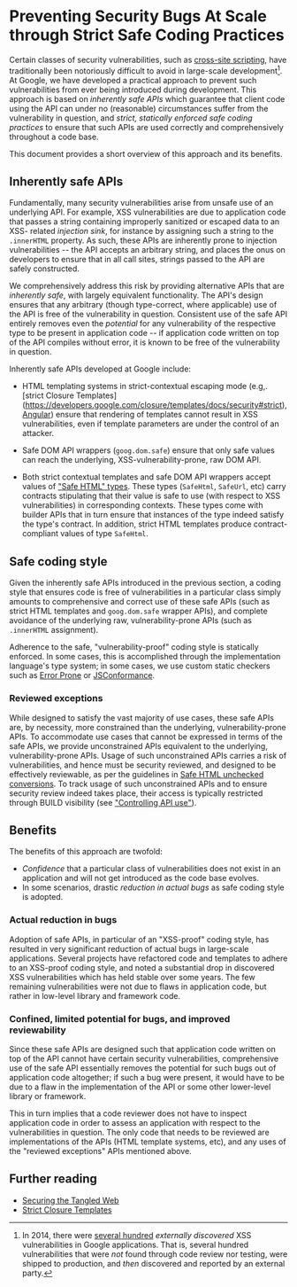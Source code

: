 # Preventing Security Bugs At Scale through Strict Safe Coding Practices


Certain classes of security vulnerabilities, such as [cross-site scripting](http://www.google.com/about/appsecurity/learning/xss/),
have traditionally been notoriously difficult to avoid in large-scale
development[^1]. At Google, we have developed a practical approach to prevent
such vulnerabilities from ever being introduced during development.  This
approach is based on *inherently safe APIs* which guarantee that client code
using the API can under no (reasonable) circumstances suffer from the
vulnerability in question, and *strict, statically enforced safe coding
practices* to ensure that such APIs are used correctly and comprehensively
throughout a code base.

This document provides a short overview of this approach and its benefits.



[^1]:
    In 2014, there were [several hundred][bug stats]
    *externally discovered* XSS vulnerabilities in Google applications. That
    is, several hundred vulnerabilities that were *not* found through code
    review nor testing, were shipped to production, and *then* discovered and
    reported by an external party.


## Inherently safe APIs

Fundamentally, many security vulnerabilities arise from unsafe use of an
underlying API. For example, XSS vulnerabilities are due to application code
that passes a string containing improperly sanitized or escaped data to an XSS-
related *injection sink*, for instance by assigning such a string to the
`.innerHTML` property. As such, these APIs are inherently prone to injection
vulnerabilities -- the API accepts an arbitrary string, and places the onus on
developers to ensure that in all call sites, strings passed to the API are
safely constructed.

We comprehensively address this risk by providing alternative APIs that are
*inherently safe*, with largely equivalent functionality. The API's design
ensures that any arbitrary (though type-correct, where applicable) use of the
API is free of the vulnerability in question. Consistent use of the safe API
entirely removes even the *potential* for any vulnerability of the respective
type to be present in application code -- if application code written on top of
the API compiles without error, it is known to be free of the vulnerability in
question.

Inherently safe APIs developed at Google include:

* HTML templating systems in strict-contextual escaping mode (e.g,.
  [strict Closure Templates]
  (https://developers.google.com/closure/templates/docs/security#strict),
  [Angular](https://docs.angularjs.org/api/ng/service/$sce)) ensure that
  rendering of templates cannot result in XSS vulnerabilities, even if template
  parameters are under the control of an attacker.

* Safe DOM API wrappers (`goog.dom.safe`)
  ensure that only safe values can reach the underlying,
  XSS-vulnerability-prone, raw DOM API.

* Both strict contextual templates and safe DOM API wrappers accept values of
  ["Safe HTML" types](http://github.com/google/safe-html-types/blob/master/doc/safehtml-types.md).
  These types (`SafeHtml`, `SafeUrl`, etc)
  carry contracts stipulating that their value is safe to use (with respect to
  XSS vulnerabilities) in corresponding contexts.  These types come with builder
  APIs that in turn ensure that instances of the type indeed satisfy the type's
  contract. In addition, strict HTML templates produce contract-compliant values
  of type `SafeHtml`.

## Safe coding style

Given the inherently safe APIs introduced in the previous section, a coding
style that ensures code is free of vulnerabilities in a particular class simply
amounts to comprehensive and correct use of these safe APIs (such as strict
HTML templates and `goog.dom.safe` wrapper APIs), and complete avoidance of the
underlying raw, vulnerability-prone APIs (such as `.innerHTML` assignment).

Adherence to the safe, "vulnerability-proof" coding style is statically
enforced. In some cases, this is accomplished through the implementation
language's type system; in some cases, we use custom static checkers such as
[Error Prone](http://github.com/google/error-prone) or [JSConformance](http://github.com/google/closure-compiler/wiki/JS-Conformance-Framework).

### Reviewed exceptions

While designed to satisfy the vast majority of use cases, these safe APIs are,
by necessity, more constrained than the underlying, vulnerability-prone APIs.
To accommodate use cases that cannot be expressed in terms of the safe APIs, we
provide unconstrained APIs equivalent to the underlying, vulnerability-prone
APIs. Usage of such unconstrained APIs carries a risk of vulnerabilities, and
hence must be security reviewed, and designed to be effectively reviewable, as
per the guidelines in
[Safe HTML unchecked conversions](safehtml-unchecked.md). To track
usage of such unconstrained APIs and to ensure security review indeed takes
place, their access is typically restricted through BUILD visibility (see
["Controlling API use"](controlling_API_use.md)).

## Benefits

The benefits of this approach are twofold:

*  *Confidence* that a particular class of vulnerabilities does not exist in an
   application and will not get introduced as the code base evolves.
*  In some scenarios, drastic *reduction in actual bugs* as safe coding style is
   adopted.

### Actual reduction in bugs

Adoption of safe APIs, in particular of an "XSS-proof" coding style, has
resulted in very significant reduction of actual bugs in large-scale
applications.
Several projects have refactored code and templates to adhere to an XSS-proof
coding style, and noted a substantial drop in discovered XSS vulnerabilities
which has held stable over some years.  The few remaining vulnerabilities were
not due to flaws in application code, but rather in low-level library and
framework code.


### Confined, limited potential for bugs, and improved reviewability

Since these safe APIs are designed such that application code written on top of
the API cannot have certain security vulnerabilities, comprehensive use of the
safe API essentially removes the potential for such bugs out of application code
altogether; if such a bug were present, it would have to be due to a flaw in
the implementation of the API or some other lower-level library or framework.

This in turn implies that a code reviewer does not have to inspect application
code in order to assess an application with respect to the vulnerabilities in
question.  The only code that needs to be reviewed are implementations of the
APIs (HTML template systems, etc), and any uses of the
"reviewed exceptions" APIs mentioned above.

## Further reading

* [Securing the Tangled Web](http://research.google.com/pubs/archive/42934.pdf)
* [Strict Closure Templates](http://developers.google.com/closure/templates/docs/security#strict)


[bug stats]: https://software-security.sans.org/downloads/appsec-2011-files/vrp-presentation.pdf




